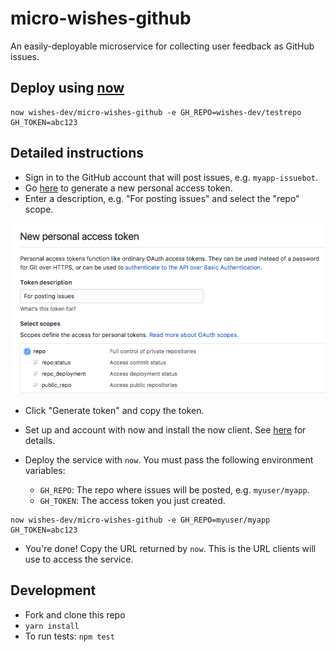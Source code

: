 # micro-wishes-github

An easily-deployable microservice for collecting user feedback as GitHub issues.

## Deploy using [now](https://zeit.co/now)

```
now wishes-dev/micro-wishes-github -e GH_REPO=wishes-dev/testrepo GH_TOKEN=abc123
```

## Detailed instructions

- Sign in to the GitHub account that will post issues, e.g. `myapp-issuebot`.
- Go [here](https://github.com/settings/tokens/new) to generate a new personal access token.
- Enter a description, e.g. "For posting issues" and select the "repo" scope.

![](media/personal-access-token.png)

- Click "Generate token" and copy the token.

- Set up and account with now and install the now client. See [here](https://zeit.co/now) for details.
- Deploy the service with `now`. You must pass the following environment variables:
  - `GH_REPO`: The repo where issues will be posted, e.g. `myuser/myapp`.
  - `GH_TOKEN`: The access token you just created.

```
now wishes-dev/micro-wishes-github -e GH_REPO=myuser/myapp GH_TOKEN=abc123
```

- You're done! Copy the URL returned by `now`. This is the URL clients will use to access the service.

## Development

* Fork and clone this repo
* `yarn install`
* To run tests: `npm test`
